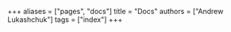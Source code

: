 +++
aliases = ["pages", "docs"]
title = "Docs"
authors = ["Andrew Lukashchuk"]
tags = ["index"]
+++

